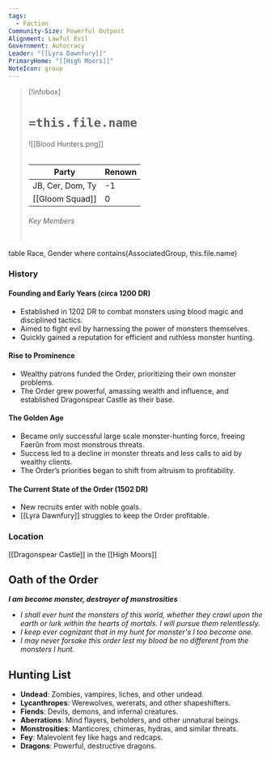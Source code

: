 ```yaml
---
tags:
  - Faction
Community-Size: Powerful Outpost
Alignment: Lawful Evil
Government: Autocracy
Leader: "[[Lyra Dawnfury]]"
PrimaryHome: "[[High Moors]]"
NoteIcon: group
---
```


> [!infobox]
> # `=this.file.name`
> ![[Blood Hunters.png]]
> ######  
> Party |  Renown |
> |--|---|
> JB, Cer, Dom, Ty | -1 |
> [[Gloom Squad]] | 0 |
> ###### Key Members
> ```dataview
table Race, Gender
where contains(AssociatedGroup, this.file.name) 

### History

#### Founding and Early Years (circa 1200 DR)
- Established in 1202 DR to combat monsters using blood magic and disciplined tactics.
- Aimed to fight evil by harnessing the power of monsters themselves.
- Quickly gained a reputation for efficient and ruthless monster hunting.

#### Rise to Prominence
- Wealthy patrons funded the Order, prioritizing their own monster problems.
- The Order grew powerful, amassing wealth and influence, and established Dragonspear Castle as their base.

#### The Golden Age
- Became only successful large scale monster-hunting force, freeing Faerûn from most monstrous threats.
- Success led to a decline in monster threats and less calls to aid by wealthy clients.
- The Order’s priorities began to shift from altruism to profitability.

#### The Current State of the Order (1502 DR)
- New recruits enter with noble goals.
- [[Lyra Dawnfury]] struggles to keep the Order profitable.

### Location 
[[Dragonspear Castle]] in the [[High Moors]]

## Oath of the Order
***I am become monster, destroyer of monstrosities***
- *I shall ever hunt the monsters of this world, whether they crawl upon the earth or lurk within the hearts of mortals. I will pursue them relentlessly.*
- *I keep  ever cognizant that in my hunt for monster's I too become one.*
- *I may never forsake this order lest my blood be no different from the monsters I hunt.*

## Hunting List 
- **Undead**: Zombies, vampires, liches, and other undead.
- **Lycanthropes**: Werewolves, wererats, and other shapeshifters.
- **Fiends**: Devils, demons, and infernal creatures.
- **Aberrations**: Mind flayers, beholders, and other unnatural beings.
- **Monstrosities**: Manticores, chimeras, hydras, and similar threats.
- **Fey**: Malevolent fey like hags and redcaps.
- **Dragons**: Powerful, destructive dragons.